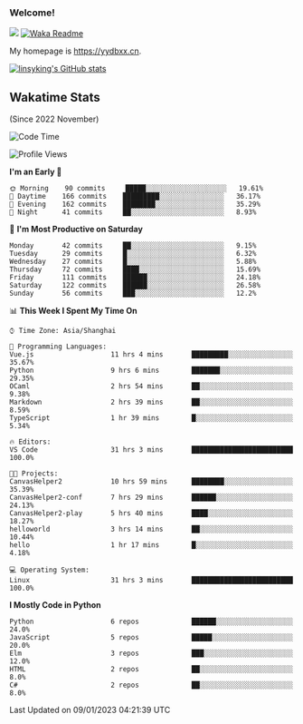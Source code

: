 ### Welcome!

![](https://visitor-badge.glitch.me/badge?page_id=linsyking.linsyking)
[![Waka Readme](https://github.com/linsyking/linsyking/actions/workflows/waka-readme.yml/badge.svg)](https://github.com/linsyking/linsyking/actions/workflows/waka-readme.yml)

My homepage is <https://yydbxx.cn>.

[![linsyking's GitHub stats](https://github-readme-stats.vercel.app/api?username=linsyking&show_icons=true&theme=onedark)](https://github.com/anuraghazra/github-readme-stats)

## Wakatime Stats

(Since 2022 November)

<!--START_SECTION:waka-->
![Code Time](http://img.shields.io/badge/Code%20Time-84%20hrs%2052%20mins-blue)

![Profile Views](http://img.shields.io/badge/Profile%20Views-12-blue)

**I'm an Early 🐤** 

```text
🌞 Morning    90 commits     █████░░░░░░░░░░░░░░░░░░░░   19.61% 
🌆 Daytime    166 commits    █████████░░░░░░░░░░░░░░░░   36.17% 
🌃 Evening    162 commits    ████████░░░░░░░░░░░░░░░░░   35.29% 
🌙 Night      41 commits     ██░░░░░░░░░░░░░░░░░░░░░░░   8.93%

```
📅 **I'm Most Productive on Saturday** 

```text
Monday       42 commits     ██░░░░░░░░░░░░░░░░░░░░░░░   9.15% 
Tuesday      29 commits     █░░░░░░░░░░░░░░░░░░░░░░░░   6.32% 
Wednesday    27 commits     █░░░░░░░░░░░░░░░░░░░░░░░░   5.88% 
Thursday     72 commits     ████░░░░░░░░░░░░░░░░░░░░░   15.69% 
Friday       111 commits    ██████░░░░░░░░░░░░░░░░░░░   24.18% 
Saturday     122 commits    ██████░░░░░░░░░░░░░░░░░░░   26.58% 
Sunday       56 commits     ███░░░░░░░░░░░░░░░░░░░░░░   12.2%

```


📊 **This Week I Spent My Time On** 

```text
⌚︎ Time Zone: Asia/Shanghai

💬 Programming Languages: 
Vue.js                   11 hrs 4 mins       █████████░░░░░░░░░░░░░░░░   35.67% 
Python                   9 hrs 6 mins        ███████░░░░░░░░░░░░░░░░░░   29.35% 
OCaml                    2 hrs 54 mins       ██░░░░░░░░░░░░░░░░░░░░░░░   9.38% 
Markdown                 2 hrs 39 mins       ██░░░░░░░░░░░░░░░░░░░░░░░   8.59% 
TypeScript               1 hr 39 mins        █░░░░░░░░░░░░░░░░░░░░░░░░   5.34%

🔥 Editors: 
VS Code                  31 hrs 3 mins       █████████████████████████   100.0%

🐱‍💻 Projects: 
CanvasHelper2            10 hrs 59 mins      ████████░░░░░░░░░░░░░░░░░   35.39% 
CanvasHelper2-conf       7 hrs 29 mins       ██████░░░░░░░░░░░░░░░░░░░   24.13% 
CanvasHelper2-play       5 hrs 40 mins       ████░░░░░░░░░░░░░░░░░░░░░   18.27% 
helloworld               3 hrs 14 mins       ██░░░░░░░░░░░░░░░░░░░░░░░   10.44% 
hello                    1 hr 17 mins        █░░░░░░░░░░░░░░░░░░░░░░░░   4.18%

💻 Operating System: 
Linux                    31 hrs 3 mins       █████████████████████████   100.0%

```

**I Mostly Code in Python** 

```text
Python                   6 repos             ██████░░░░░░░░░░░░░░░░░░░   24.0% 
JavaScript               5 repos             █████░░░░░░░░░░░░░░░░░░░░   20.0% 
Elm                      3 repos             ███░░░░░░░░░░░░░░░░░░░░░░   12.0% 
HTML                     2 repos             ██░░░░░░░░░░░░░░░░░░░░░░░   8.0% 
C#                       2 repos             ██░░░░░░░░░░░░░░░░░░░░░░░   8.0%

```



 Last Updated on 09/01/2023 04:21:39 UTC
<!--END_SECTION:waka-->
